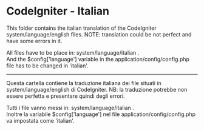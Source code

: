 CodeIgniter - Italian
======================

This folder contains the italian translation of the CodeIgniter system/language/english files.
NOTE: translation could be not perfect and have some errors in it.

All files have to be place in: system/language/italian . <br />
And the $config['language'] variable in the application/config/config.php file has to be changed in 'italian'.

-----------------------------------------------------------------------------------------------

Questa cartella contiene la traduzione italiana dei file situati in system/language/english di CodeIgniter.
NB: la traduzione potrebbe non essere perfetta e presentare quindi degli errori. 

Tutti i file vanno messi in: system/language/italian . <br />
Inoltre la variabile $config['language'] nel file application/config/config.php va impostata come 'italian'.
